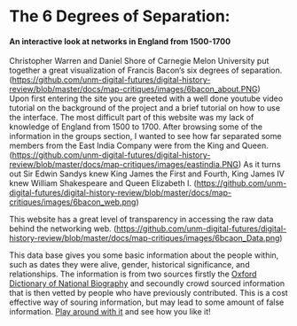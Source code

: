 ﻿# The 6 Degrees of Separation:
#### An interactive look at networks in England from 1500-1700
Christopher Warren and Daniel Shore of Carnegie Melon University put together a great visualization of Francis Bacon’s six degrees of separation. (https://github.com/unm-digital-futures/digital-history-review/blob/master/docs/map-critiques/images/6bacon_about.PNG)  
Upon first entering the site you are greeted with a well done youtube video tutorial on the background of the project and a brief tutorial on how to use the interface. The most difficult part of this website was my lack of knowledge of England from 1500 to 1700. After browsing some of the information in the groups section,  I wanted to see how far separated some members from the East India Company were from the King and Queen. (https://github.com/unm-digital-futures/digital-history-review/blob/master/docs/map-critiques/images/eastindia.PNG) As it turns out Sir Edwin Sandys knew King James the First and Fourth, King James IV knew William Shakespeare and Queen Elizabeth I. (https://github.com/unm-digital-futures/digital-history-review/blob/master/docs/map-critiques/images/6bacon_web.png)
  
This website has a great level of transparency in accessing the raw data behind the networking web. (https://github.com/unm-digital-futures/digital-history-review/blob/master/docs/map-critiques/images/6bcaon_Data.png)
 
This data base gives you some basic information about the people within, such as dates they were alive, gender, historical significance, and relationships. The information is from two sources firstly the [Oxford Dictionary of National Biography](http://www.oxforddnb.com/index/0/101000990/) and secoundly crowd sourced information that is then vetted by people who have previously contributed. This is a cost effective way of souring information, but may lead to some amount of false information. [Play around with it](http://www.sixdegreesoffrancisbacon.com/) and see how you like it!
